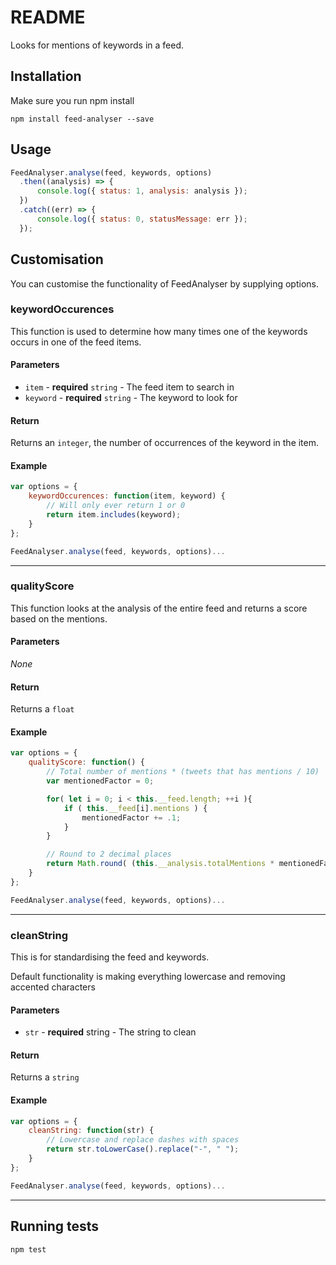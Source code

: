 # README #

Looks for mentions of keywords in a feed.

## Installation

Make sure you run npm install

```
npm install feed-analyser --save
```

## Usage

```js
FeedAnalyser.analyse(feed, keywords, options)
  .then((analysis) => {
      console.log({ status: 1, analysis: analysis });
  })
  .catch((err) => {
      console.log({ status: 0, statusMessage: err });
  });
```


## Customisation

You can customise the functionality of FeedAnalyser by supplying options.

### keywordOccurences
This function is used to determine how many times one of the keywords occurs in one of the feed items.

#### Parameters
* `item` - __required__ `string` - The feed item to search in
* `keyword` - __required__ `string` - The keyword to look for

#### Return
Returns an `integer`, the number of occurrences of the keyword in the item.

#### Example

```js
var options = {
    keywordOccurences: function(item, keyword) {
        // Will only ever return 1 or 0
        return item.includes(keyword);
    }
};

FeedAnalyser.analyse(feed, keywords, options)...
```

--------

### qualityScore
This function looks at the analysis of the entire feed and returns a score based on the mentions.


#### Parameters
*None*

#### Return

Returns a `float`

#### Example

```js
var options = {
    qualityScore: function() {
        // Total number of mentions * (tweets that has mentions / 10)
        var mentionedFactor = 0;

        for( let i = 0; i < this.__feed.length; ++i ){
            if ( this.__feed[i].mentions ) {
                mentionedFactor += .1;
            }
        }

        // Round to 2 decimal places
        return Math.round( (this.__analysis.totalMentions * mentionedFactor)*100 ) / 100;
    }
};

FeedAnalyser.analyse(feed, keywords, options)...
```

--------

### cleanString
This is for standardising the feed and keywords.

Default functionality is making everything lowercase and removing accented characters

#### Parameters
* `str` - __required__ string - The string to clean

#### Return

Returns a `string`

#### Example

```js
var options = {
    cleanString: function(str) {
        // Lowercase and replace dashes with spaces
        return str.toLowerCase().replace("-", " ");
    }
};

FeedAnalyser.analyse(feed, keywords, options)...
```

--------

## Running tests

```
npm test
```